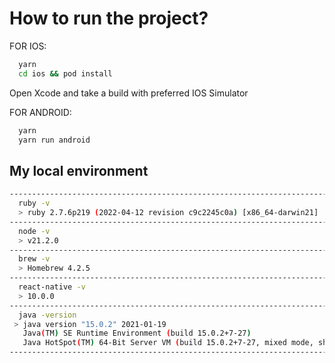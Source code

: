 # How to run the project?

FOR IOS:

```bash
  yarn
  cd ios && pod install
```
Open Xcode and take a build with preferred IOS Simulator

FOR ANDROID:
```bash
  yarn
  yarn run android
```


## My local environment

```bash
---------------------------------------------------------------------------------
  ruby -v
  > ruby 2.7.6p219 (2022-04-12 revision c9c2245c0a) [x86_64-darwin21]
---------------------------------------------------------------------------------
  node -v
  > v21.2.0
---------------------------------------------------------------------------------
  brew -v
  > Homebrew 4.2.5
---------------------------------------------------------------------------------
  react-native -v
  > 10.0.0
---------------------------------------------------------------------------------
  java -version
 > java version "15.0.2" 2021-01-19
   Java(TM) SE Runtime Environment (build 15.0.2+7-27)
   Java HotSpot(TM) 64-Bit Server VM (build 15.0.2+7-27, mixed mode, sharing)
---------------------------------------------------------------------------------

```
